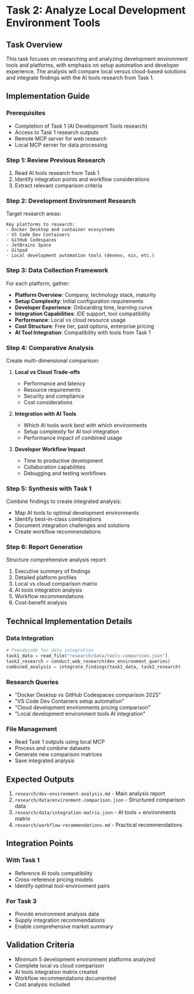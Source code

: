 # Task 2: Analyze Local Development Environment Tools

## Task Overview
This task focuses on researching and analyzing development environment tools and platforms, with emphasis on setup automation and developer experience. The analysis will compare local versus cloud-based solutions and integrate findings with the AI tools research from Task 1.

## Implementation Guide

### Prerequisites
- Completion of Task 1 (AI Development Tools research)
- Access to Task 1 research outputs
- Remote MCP server for web research
- Local MCP server for data processing

### Step 1: Review Previous Research
1. Read AI tools research from Task 1
2. Identify integration points and workflow considerations
3. Extract relevant comparison criteria

### Step 2: Development Environment Research
Target research areas:

```
Key platforms to research:
- Docker Desktop and container ecosystems
- VS Code Dev Containers
- GitHub Codespaces
- JetBrains Space
- Gitpod
- Local development automation tools (devenv, nix, etc.)
```

### Step 3: Data Collection Framework
For each platform, gather:
- **Platform Overview**: Company, technology stack, maturity
- **Setup Complexity**: Initial configuration requirements
- **Developer Experience**: Onboarding time, learning curve
- **Integration Capabilities**: IDE support, tool compatibility
- **Performance**: Local vs cloud resource usage
- **Cost Structure**: Free tier, paid options, enterprise pricing
- **AI Tool Integration**: Compatibility with tools from Task 1

### Step 4: Comparative Analysis
Create multi-dimensional comparison:
1. **Local vs Cloud Trade-offs**
   - Performance and latency
   - Resource requirements
   - Security and compliance
   - Cost considerations

2. **Integration with AI Tools**
   - Which AI tools work best with which environments
   - Setup complexity for AI tool integration
   - Performance impact of combined usage

3. **Developer Workflow Impact**
   - Time to productive development
   - Collaboration capabilities
   - Debugging and testing workflows

### Step 5: Synthesis with Task 1
Combine findings to create integrated analysis:
- Map AI tools to optimal development environments
- Identify best-in-class combinations
- Document integration challenges and solutions
- Create workflow recommendations

### Step 6: Report Generation
Structure comprehensive analysis report:
1. Executive summary of findings
2. Detailed platform profiles
3. Local vs cloud comparison matrix
4. AI tools integration analysis
5. Workflow recommendations
6. Cost-benefit analysis

## Technical Implementation Details

### Data Integration
```python
# Pseudocode for data integration
task1_data = read_file("research/data/tools-comparison.json")
task2_research = conduct_web_research(dev_environment_queries)
combined_analysis = integrate_findings(task1_data, task2_research)
```

### Research Queries
- "Docker Desktop vs GitHub Codespaces comparison 2025"
- "VS Code Dev Containers setup automation"
- "Cloud development environments pricing comparison"
- "Local development environment tools AI integration"

### File Management
- Read Task 1 outputs using local MCP
- Process and combine datasets
- Generate new comparison matrices
- Save integrated analysis

## Expected Outputs
1. `research/dev-environment-analysis.md` - Main analysis report
2. `research/data/environment-comparison.json` - Structured comparison data
3. `research/data/integration-matrix.json` - AI tools + environments matrix
4. `research/workflow-recommendations.md` - Practical recommendations

## Integration Points

### With Task 1
- Reference AI tools compatibility
- Cross-reference pricing models
- Identify optimal tool-environment pairs

### For Task 3
- Provide environment analysis data
- Supply integration recommendations
- Enable comprehensive market summary

## Validation Criteria
- Minimum 5 development environment platforms analyzed
- Complete local vs cloud comparison
- AI tools integration matrix created
- Workflow recommendations documented
- Cost analysis included